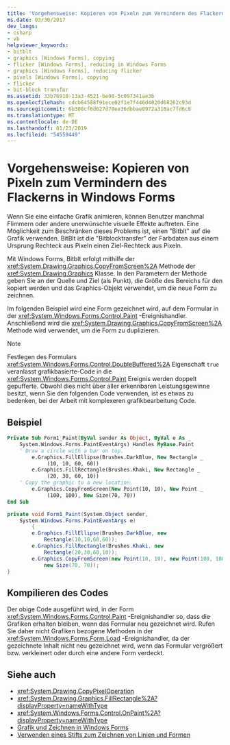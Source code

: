 ```yaml
---
title: 'Vorgehensweise: Kopieren von Pixeln zum Vermindern des Flackerns in Windows Forms'
ms.date: 03/30/2017
dev_langs:
- csharp
- vb
helpviewer_keywords:
- bitblt
- graphics [Windows Forms], copying
- flicker [Windows Forms], reducing in Windows Forms
- graphics [Windows Forms], reducing flicker
- pixels [Windows Forms], copying
- flicker
- bit-block transfer
ms.assetid: 33b76910-13a3-4521-be98-5c097341ae3b
ms.openlocfilehash: cdcb64588f91ece02f1e7f446d4020d68262c93d
ms.sourcegitcommit: 6b308cf6d627d78ee36dbbae8972a310ac7fd6c8
ms.translationtype: MT
ms.contentlocale: de-DE
ms.lasthandoff: 01/23/2019
ms.locfileid: "54559449"
---
```

# <a name="how-to-copy-pixels-for-reducing-flicker-in-windows-forms"></a>Vorgehensweise: Kopieren von Pixeln zum Vermindern des Flackerns in Windows Forms
Wenn Sie eine einfache Grafik animieren, können Benutzer manchmal Flimmern oder andere unerwünschte visuelle Effekte auftreten. Eine Möglichkeit zum Beschränken dieses Problems ist, einen "Bitblt" auf die Grafik verwenden. BitBlt ist die "Bitblocktransfer" der Farbdaten aus einem Ursprung Rechteck aus Pixeln einen Ziel-Rechteck aus Pixeln.  
  
 Mit Windows Forms, Bitblt erfolgt mithilfe der <xref:System.Drawing.Graphics.CopyFromScreen%2A> Methode der <xref:System.Drawing.Graphics> Klasse. In den Parametern der Methode geben Sie an der Quelle und Ziel (als Punkt), die Größe des Bereichs für den kopiert werden und das Graphics-Objekt verwendet, um die neue Form zu zeichnen.  
  
 Im folgenden Beispiel wird eine Form gezeichnet wird, auf dem Formular in der <xref:System.Windows.Forms.Control.Paint> -Ereignishandler. Anschließend wird die <xref:System.Drawing.Graphics.CopyFromScreen%2A> Methode wird verwendet, um die Form zu duplizieren.  
  
> [!NOTE]
>  Festlegen des Formulars <xref:System.Windows.Forms.Control.DoubleBuffered%2A> Eigenschaft `true` veranlasst grafikbasierte-Code in die <xref:System.Windows.Forms.Control.Paint> Ereignis werden doppelt gepufferte. Obwohl dies nicht über aller erkennbaren Leistungsgewinne besitzt, wenn Sie den folgenden Code verwenden, ist es etwas zu bedenken, bei der Arbeit mit komplexeren grafikbearbeitung Code.  
  
## <a name="example"></a>Beispiel  
  
```vb  
Private Sub Form1_Paint(ByVal sender As Object, ByVal e As _  
    System.Windows.Forms.PaintEventArgs) Handles MyBase.Paint  
    ' Draw a circle with a bar on top.  
        e.Graphics.FillEllipse(Brushes.DarkBlue, New Rectangle _  
             (10, 10, 60, 60))  
        e.Graphics.FillRectangle(Brushes.Khaki, New Rectangle _  
             (20, 30, 60, 10))  
    ' Copy the graphic to a new location.  
        e.Graphics.CopyFromScreen(New Point(10, 10), New Point _  
             (100, 100), New Size(70, 70))  
End Sub  
```  
  
```csharp  
private void Form1_Paint(System.Object sender,  
    System.Windows.Forms.PaintEventArgs e)  
        {  
        e.Graphics.FillEllipse(Brushes.DarkBlue, new  
            Rectangle(10,10,60,60));  
        e.Graphics.FillRectangle(Brushes.Khaki, new  
            Rectangle(20,30,60,10));  
        e.Graphics.CopyFromScreen(new Point(10, 10), new Point(100, 100),   
            new Size(70, 70));  
}  
```  
  
## <a name="compiling-the-code"></a>Kompilieren des Codes  
 Der obige Code ausgeführt wird, in der Form <xref:System.Windows.Forms.Control.Paint> -Ereignishandler so, dass die Grafiken erhalten bleiben, wenn das Formular neu gezeichnet wird. Rufen Sie daher nicht Grafiken bezogene Methoden in der <xref:System.Windows.Forms.Form.Load> -Ereignishandler, da der gezeichnete Inhalt nicht neu gezeichnet wird, wenn das Formular vergrößert bzw. verkleinert oder durch eine andere Form verdeckt.  
  
## <a name="see-also"></a>Siehe auch
- <xref:System.Drawing.CopyPixelOperation>
- <xref:System.Drawing.Graphics.FillRectangle%2A?displayProperty=nameWithType>
- <xref:System.Windows.Forms.Control.OnPaint%2A?displayProperty=nameWithType>
- [Grafik und Zeichnen in Windows Forms](../../../../docs/framework/winforms/advanced/graphics-and-drawing-in-windows-forms.md)
- [Verwenden eines Stifts zum Zeichnen von Linien und Formen](../../../../docs/framework/winforms/advanced/using-a-pen-to-draw-lines-and-shapes.md)
